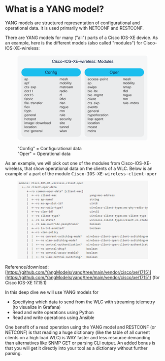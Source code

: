 # What is a YANG model?

YANG models are structured representation of configurational and operational data. It is used primarily with NETCONF and RESTCONF.&#x20;

There are YANG models for many ("all") parts of a Cisco IOS-XE device. As an example, here is the different models (also called "modules") for Cisco-IOS-XE-wireless:

<figure><img src="../../.gitbook/assets/image (38).png" alt="" width="549"><figcaption><p>"Config" = Configurational data<br>"Oper" = Operational data</p></figcaption></figure>

As an example, we will pick out one of the modules from Cisco-IOS-XE-wireless, that show operational data on the clients of a WLC. Below is an example of a part of the module <kbd>Cisco-IOS-XE-wireless-client-oper</kbd>

<figure><img src="../../.gitbook/assets/image (1) (1) (1) (1) (1) (1) (1).png" alt=""><figcaption></figcaption></figure>

Reference/download: [https://github.com/YangModels/yang/tree/main/vendor/cisco/xe/17151](https://github.com/YangModels/yang/tree/main/vendor/cisco/xe/17151) (for Cisco IOS-XE 17.15.1)

In this deep dive we will use YANG models for

* Specifying which data to send from the WLC with streaming telemetry (to visualize in Grafana)
* Read and write operations using Python
* Read and write operations using Ansible

One benefit of a read operation using the YANG model and RESTCONF (or NETCONF) is that reading a huge dictionary (like the table of all current clients on a high load WLC) is WAY faster and less resource demanding than alternatives like SNMP GET or parsing CLI output. An added bonus is that you will get it directly into your tool as a dictionary without further parsing.

